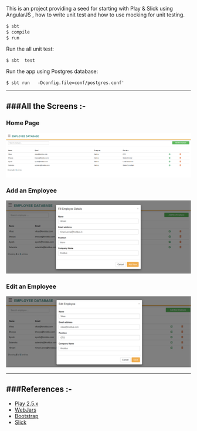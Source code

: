 
This is an project providing a seed for starting with Play & Slick using AngularJS ,
how to write unit test and how to use mocking for unit testing.

```
$ sbt
$ compile
$ run
```
 
Run the all unit test:

```
$ sbt  test
```
    
Run the app using Postgres database:

```
$ sbt run   -Dconfig.file=conf/postgres.conf'
```

-----------------------------------------------------------------------
###All the Screens :-
-----------------------------------------------------------------------
### Home Page

![alt-tag](/public/images/homePage.png)

### Add an Employee

![alt-tag](/public/images/addEmployee.png)

### Edit an Employee

![alt-tag](/public/images/editEmployee.png)

-----------------------------------------------------------------------
###References :-
-----------------------------------------------------------------------

* [Play 2.5.x](http://www.playframework.com)
* [WebJars](http://www.webjars.org/)
* [Bootstrap](http://getbootstrap.com/css/)
* [Slick](http://slick.typesafe.com/)

